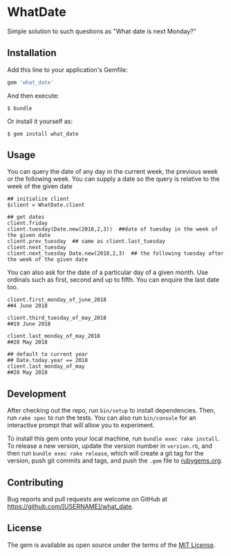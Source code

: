 # WhatDate
Simple solution to such questions as "What date is next Monday?"
## Installation

Add this line to your application's Gemfile:

```ruby
gem 'what_date'
```

And then execute:

    $ bundle

Or install it yourself as:

    $ gem install what_date

## Usage
You can query the date of any day in the current week, the previous week or the following week. You can supply a date so the query is relative to the week of the given date
```
## initialize client
$client = WhatDate.client

## get dates
client.friday
client.tuesday(Date.new(2018,2,3))  ##date of tuesday in the week of the given date
client.prev_tuesday  ## same as client.last_tuesday
client.next_tuesday
client.next_tuesday Date.new(2018,2,3)  ## the following tuesday after the week of the given date

```
You can also ask for the date of a particular day of a given month. Use ordinals such as first, second and up to fifth. You can enquire the last date too.

```
client.first_monday_of_june_2018
##4 June 2018

client.third_tuesday_of_may_2018
##19 June 2018

client.last_monday_of_may_2018
##28 May 2018

## default to current year
## Date.today.year == 2018
client.last_monday_of_may
##28 May 2018

```

## Development

After checking out the repo, run `bin/setup` to install dependencies. Then, run `rake spec` to run the tests. You can also run `bin/console` for an interactive prompt that will allow you to experiment.

To install this gem onto your local machine, run `bundle exec rake install`. To release a new version, update the version number in `version.rb`, and then run `bundle exec rake release`, which will create a git tag for the version, push git commits and tags, and push the `.gem` file to [rubygems.org](https://rubygems.org).

## Contributing

Bug reports and pull requests are welcome on GitHub at https://github.com/[USERNAME]/what_date.


## License

The gem is available as open source under the terms of the [MIT License](http://opensource.org/licenses/MIT).

